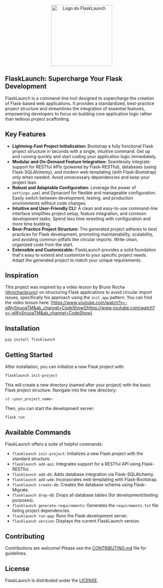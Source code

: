 <div align="center">
  <img src="https://i.postimg.cc/prT5cLCd/logo-flaskaunch-transparent.png" alt="Logo do FlaskLaunch" width="200">
</div>

## FlaskLaunch: Supercharge Your Flask Development

FlaskLaunch is a command-line tool designed to supercharge the creation of Flask-based web applications. It provides a standardized, best-practice project structure and streamlines the integration of essential features, empowering developers to focus on building core application logic rather than tedious project scaffolding.

## Key Features


*   **Lightning-Fast Project Initialization:** Bootstrap a fully functional Flask project structure in seconds with a single, intuitive command. Get up and running quickly and start coding your application logic immediately.
*   **Modular and On-Demand Feature Integration:** Seamlessly integrate support for RESTful APIs (powered by Flask-RESTful), databases (using Flask-SQLAlchemy), and modern web templating (with Flask-Bootstrap) only when needed. Avoid unnecessary dependencies and keep your project lean.
*   **Robust and Adaptable Configuration:** Leverage the power of `settings.yaml` and Dynaconf for flexible and manageable configuration. Easily switch between development, testing, and production environments without code changes.
*   **Intuitive and User-Friendly CLI:** A clean and easy-to-use command-line interface simplifies project setup, feature integration, and common development tasks. Spend less time wrestling with configuration and more time building.
*   **Best-Practice Project Structure:** The generated project adheres to best practices for Flask development, promoting maintainability, scalability, and avoiding common pitfalls like circular imports. Write clean, organized code from the start.
*   **Extensible and Customizable:** FlaskLaunch provides a solid foundation that's easy to extend and customize to your specific project needs. Adapt the generated project to match your unique requirements.

## Inspiration

This project was inspired by a video lesson by Bruno Rocha ([@rochacbruno](https://github.com/rochacbruno)) on structuring Flask applications to avoid circular import issues, specifically his approach using the `init_app` pattern.  You can find the video lesson here: [https://www.youtube.com/watch?v=-qWySnuoaTM&ab_channel=CodeShow](https://www.youtube.com/watch?v=-qWySnuoaTM&ab_channel=CodeShow)

## Installation

```bash
pip install flasklaunch
````

## Getting Started

After installation, you can initialize a new Flask project with:

```bash
flasklaunch init-project
```

This will create a new directory (named after your project) with the basic Flask project structure. Navigate into the new directory:

```bash
cd <your_project_name>
```

Then, you can start the development server:

```bash
flask run
```

## Available Commands

FlaskLaunch offers a suite of helpful commands:

  * `flasklaunch init-project`: Initializes a new Flask project with the standard structure.
  * `flasklaunch add-api`: Integrates support for a RESTful API using Flask-RESTful.
  * `flasklaunch add-db`: Adds database integration via Flask-SQLAlchemy.
  * `flasklaunch add-web`: Incorporates web templating with Flask-Bootstrap.
  * `flasklaunch create-db`: Creates the database schema using Flask-Migrate.
  * `flasklaunch drop-db`: Drops all database tables (for development/testing purposes).
  * `flasklaunch generate-requirements`: Generates the `requirements.txt` file listing project dependencies.
  * `flasklaunch run-app`: Runs the Flask development server.
  * `flasklaunch version`: Displays the current FlaskLaunch version.

## Contributing

Contributions are welcome\!  Please see the [CONTRIBUTING.md](https://www.google.com/url?sa=E&source=gmail&q=CONTRIBUTING.md) file for guidelines.

## License

FlaskLaunch is distributed under the [LICENSE](https://opensource.org/license/mit).

